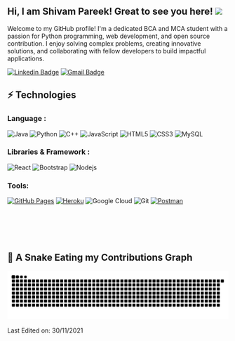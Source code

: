## Hi, I am Shivam Pareek! Great to see you here! <img src="https://raw.githubusercontent.com/aemmadi/aemmadi/master/wave.gif" width="30px">

Welcome to my GitHub profile! I'm a dedicated BCA and MCA student with a passion for Python programming, web development, and open source contribution. I enjoy solving complex problems, creating innovative solutions, and collaborating with fellow developers to build impactful applications.

[![Linkedin Badge](https://img.shields.io/badge/-ShivamPareek-blue?style=flat-square&logo=Linkedin&logoColor=white&link=https://www.linkedin.com/in/shivampareek/)](https://www.linkedin.com/in/shivampareek/)
[![Gmail Badge](https://img.shields.io/badge/-shivampareek60@gmail.com-c14438?style=flat-square&logo=Gmail&logoColor=white&link=mailto:shivampareek60@gmail.com)](mailto:shivampareek60@gmail.com)



## ⚡ Technologies

### Language :

![Java](https://img.shields.io/badge/-java-E34A86?style=flat-square&logo=java)
![Python](https://img.shields.io/badge/-Python-black?style=flat-square&logo=Python)
![C++](https://img.shields.io/badge/-C++-00599C?style=flat-square&logo=c)
![JavaScript](https://img.shields.io/badge/-JavaScript-black?style=flat-square&logo=javascript)
![HTML5](https://img.shields.io/badge/-HTML5-E34F26?style=flat-square&logo=html5&logoColor=white)
![CSS3](https://img.shields.io/badge/-CSS3-1572B6?style=flat-square&logo=css3)
![MySQL](https://img.shields.io/badge/-MySQL-black?style=flat-square&logo=mysql)
### Libraries & Framework :

![React](https://img.shields.io/badge/-React-black?style=flat-square&logo=react)
![Bootstrap](https://img.shields.io/badge/-Bootstrap-563D7C?style=flat-square&logo=bootstrap)
![Nodejs](https://img.shields.io/badge/-Nodejs-black?style=flat-square&logo=Node.js)

### Tools:

<a href="#"><img alt="GitHub Pages" src="https://img.shields.io/badge/GitHub%20Pages-%23327FC7.svg?logo=github&logoColor=white"></a> 
<a href="#"><img alt="Heroku" src="https://img.shields.io/badge/Heroku%20-%23430098.svg?logo=heroku&logoColor=white"></a>
![Google Cloud](https://img.shields.io/badge/Google%20Cloud-black?style=flat-square&logo=google-cloud)
![Git](https://img.shields.io/badge/-Git-black?style=flat-square&logo=git)
<a href="#"><img alt="Postman" src="https://img.shields.io/badge/Postman-FF6C37?logo=postman&logoColor=white"></a>


<br>


</br></br>
	
## 🐍 A Snake Eating my Contributions Graph
	
<p align = "center">
	<img src = "https://github.com/7oSkaaa/7oSkaaa/blob/output/github-contribution-grid-snake.svg?" alt = "Snake Game"/>
</p>


Last Edited on: 30/11/2021

